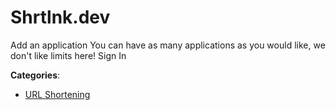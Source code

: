 # Shrtlnk.dev


Add an application You can have as many applications as you would like, we don't like limits here! Sign In



**Categories**:

- [URL Shortening](https://github.com/apis-list/apis-list#url-shortening)



